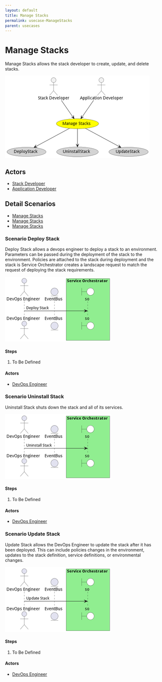 ```yaml
---
layout: default
title: Manage Stacks
permalink: usecase-ManageStacks
parent: usecases
---
```

# Manage Stacks

Manage Stacks allows the stack developer to create, update, and delete stacks.

![Activities Diagram](./activities.png)

## Actors

* [Stack Developer](actor-stackdev)
* [Application Developer](actor-applicationdeveloper)











## Detail Scenarios

* [Manage Stacks](#scenario-DeployStack)
* [Manage Stacks](#scenario-UninstallStack)
* [Manage Stacks](#scenario-UpdateStack)



### Scenario Deploy Stack

Deploy Stack allows a devops engineer to deploy a stack to an environment. Parameters can be passed during the deployment of the stack to the environment. Policies are attached to the stack during deployment and the stack is Service Orchestrator creates a landscape request to match the request of deploying the stack requirements.

![Scenario DeployStack](./deploystack.png)

#### Steps

1. To Be Defined


#### Actors

* [DevOps Engineer](actor-devops)



### Scenario Uninstall Stack

Uninstall Stack shuts down the stack and all of its services.

![Scenario UninstallStack](./uninstallstack.png)

#### Steps

1. To Be Defined


#### Actors

* [DevOps Engineer](actor-devops)



### Scenario Update Stack

Update Stack allows the DevOps Engineer to update the stack after it has been deployed. This can include policies changes in the environment, updates to the stack definition, service definitions, or environmental changes.

![Scenario UpdateStack](./updatestack.png)

#### Steps

1. To Be Defined


#### Actors

* [DevOps Engineer](actor-devops)




